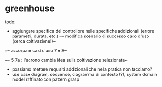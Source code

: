 # greenhouse
todo:
- aggiungere specifica del controllore nelle specifiche addizionali (errore parametri, durata, etc.)
~- modifica scenario di successo caso d'uso (cerca coltivazione!)~

~- accorpare casi d'uso 7 e 9~

~- 5-7a : l'agrono cambia idea sulla coltivazione selezionata~

- possiamo mettere requisiti addizionali che nella pratica non facciamo?
- use case diagram, sequence, diagramma di contesto (?), system domain model raffinato con pattern grasp
